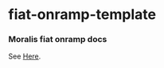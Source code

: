 # fiat-onramp-template

### Moralis fiat onramp docs

See [Here](https://moralis.io/plugins/fiat/).
